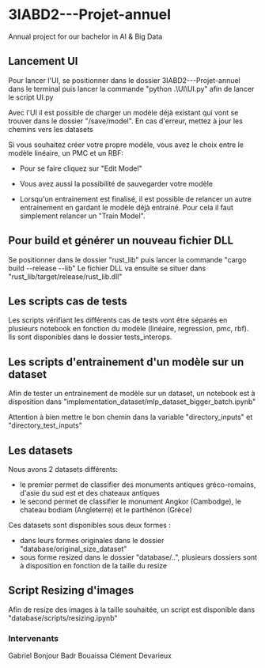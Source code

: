 # 3IABD2---Projet-annuel
Annual project for our bachelor in AI &amp; Big Data

## Lancement UI
Pour lancer l'UI, se positionner dans le dossier 3IABD2---Projet-annuel dans le terminal puis lancer la commande "python .\UI\UI.py" afin de lancer le script UI.py

Avec l'UI il est possible de charger un modèle déjà existant qui vont se trouver dans le dossier "/save/model".
En cas d'erreur, mettez à jour les chemins vers les datasets

Si vous souhaitez créer votre propre modèle, vous avez le choix entre le modèle linéaire, un PMC et un RBF:
- Pour se faire cliquez sur "Edit Model"

- Vous avez aussi la possibilité de sauvegarder votre modèle

- Lorsqu'un entrainement est finalisé, il est possible de relancer un autre entrainement en gardant le modèle déjà entrainé. Pour cela il faut simplement relancer un "Train Model". 

## Pour build et générer un nouveau fichier DLL

Se positionner dans le dossier "rust_lib" puis lancer la commande "cargo build --release --lib"
Le fichier DLL va ensuite se situer dans "rust_lib/target/release/rust_lib.dll"


## Les scripts cas de tests

Les scripts vérifiant les différents cas de tests vont être séparés en plusieurs notebook en fonction du modèle (linéaire, regression, pmc, rbf).
Ils sont disponibles dans le dossier tests_interops.

## Les scripts d'entrainement d'un modèle sur un dataset

Afin de tester un entrainement de modèle sur un dataset, un notebook est à disposition dans "implementation_dataset/mlp_dataset_bigger_batch.ipynb"

Attention à bien mettre le bon chemin dans la variable "directory_inputs" et "directory_test_inputs"

## Les datasets

Nous avons 2 datasets différents:
- le premier permet de classifier des monuments antiques gréco-romains, d'asie du sud est et des chateaux antiques
- le second permet de classifier le monument Angkor (Cambodge), le chateau bodiam (Angleterre) et le parthénon (Grèce)

Ces datasets sont disponibles sous deux formes : 
- dans leurs formes originales dans le dossier "database/original_size_dataset" 
- sous forme resized dans le dossier "database/..", plusieurs dossiers sont à disposition en fonction de la taille du resize

## Script Resizing d'images

Afin de resize des images à la taille souhaitée, un script est disponible dans "database/scripts/resizing.ipynb"


### Intervenants
Gabriel Bonjour
Badr Bouaissa
Clément Devarieux

